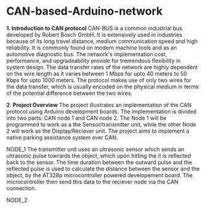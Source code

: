 # CAN-based-Arduino-network

**1. Introduction to CAN protocol**
CAN-BUS is a common industrial bus developed by Robert Bosch GmbH. It is extensively used in industries because of its long travel distance, medium communication speed and high reliability. It is commonly found on modern machine tools and as an automotive diagnostic bus. The network's  implementation cost, performance, and upgradeability provide for tremendous flexibility in system design. The data transfer rates of the network are highly dependent on the wire length as it varies between 1 Mbps for upto 40 meters to 50 Kbps for upto 1000 meters. The protocol makes use of only two wires for the data transfer, which is usually encoded on the physical medium in terms of the potential difference between the two wires.    

**2. Project Overview**
The project illustrates an implementation of the CAN protocol using Arduino development boards. The implementation is divided into two parts: CAN node 1 and CAN node 2. The Node 1 will be programmed to work as a the Sensor/transmitter unit, while the other Node 2 will work as the Display/Reciever unit. The project aims to implement a native parking assistance system over CAN.

NODE_1
The transmitter unit uses an ultrasonic sensor which sends an ultrasonic pulse towrards the object, which upon hitting the it is reflected back to the sensor. The time duration between the outward pulse and the reflected pulse is used to calculate the distance between the sensor and the object, by the AT328p microcontroller powered developement board. The microcontroller then send this data to the reciever node via the CAN connection.

NODE_2

